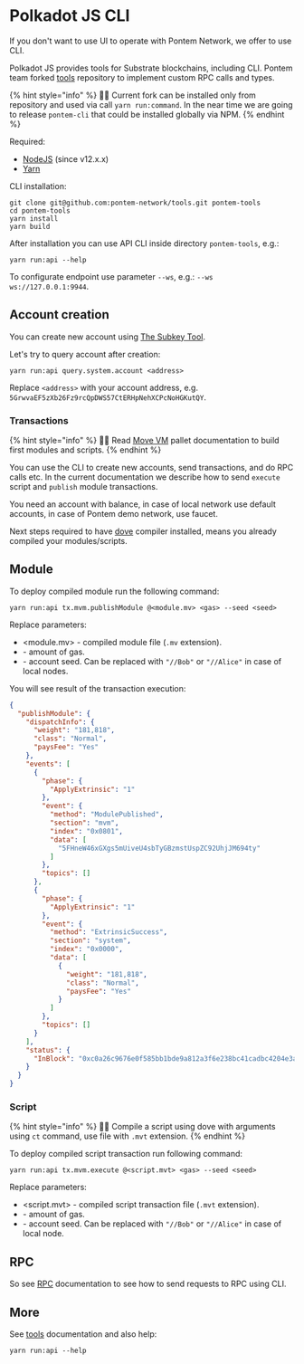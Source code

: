 # Polkadot JS CLI

If you don't want to use UI to operate with Pontem Network, we offer to use CLI.
 
Polkadot JS provides tools for Substrate blockchains, including CLI. Pontem team forked [tools](https://github.com/pontem-network/tools) repository to implement custom RPC calls and types.
 
{% hint style="info" %}
🧙‍♂️ Current fork can be installed only from repository and used via call `yarn run:command`. In the near time we are going to release `pontem-cli` that could be installed globally via NPM.
{% endhint %}

Required:

* [NodeJS](https://nodejs.org/en/download/) (since v12.x.x)
* [Yarn](https://yarnpkg.com/)

CLI installation:

```text
git clone git@github.com:pontem-network/tools.git pontem-tools
cd pontem-tools
yarn install
yarn build
```

After installation you can use API CLI inside directory `pontem-tools`, e.g.:

```text
yarn run:api --help
```

To configurate endpoint use parameter `--ws`, e.g.: `--ws ws://127.0.0.1:9944`.

## Account creation

You can create new account using [The Subkey Tool](https://substrate.dev/docs/en/knowledgebase/integrate/subkey).

Let's try to query account after creation:

```text
yarn run:api query.system.account <address>
```

Replace `<address>` with your account address, e.g. `5GrwvaEF5zXb26Fz9rcQpDWS57CtERHpNehXCPcNoHGKutQY`.

### Transactions
 
{% hint style="info" %}
🧙‍♂️ Read [Move VM](../move_vm/README.md) pallet documentation to build first modules and scripts.
{% endhint %}

You can use the CLI to create new accounts, send transactions, and do RPC calls etc. In the current documentation we describe how to send `execute` script and `publish` module transactions.
 
You need an account with balance, in case of local network use default accounts, in case of Pontem demo network, use faucet.
 
Next steps required to have [dove](../move_vm/compiler_&_toolset.md) compiler installed, means you already compiled your modules/scripts.
 
## Module
 
To deploy compiled module run the following command:
 
```text
yarn run:api tx.mvm.publishModule @<module.mv> <gas> --seed <seed>
```
 
Replace parameters:
 
* <module.mv> - compiled module file (`.mv` extension).
* <gas> - amount of gas.
* <seed> - account seed. Can be replaced with `"//Bob"` or `"//Alice"` in case of local nodes. 
 
You will see result of the transaction execution:

```json
{
  "publishModule": {
    "dispatchInfo": {
      "weight": "181,818",
      "class": "Normal",
      "paysFee": "Yes"
    },
    "events": [
      {
        "phase": {
          "ApplyExtrinsic": "1"
        },
        "event": {
          "method": "ModulePublished",
          "section": "mvm",
          "index": "0x0801",
          "data": [
            "5FHneW46xGXgs5mUiveU4sbTyGBzmstUspZC92UhjJM694ty"
          ]
        },
        "topics": []
      },
      {
        "phase": {
          "ApplyExtrinsic": "1"
        },
        "event": {
          "method": "ExtrinsicSuccess",
          "section": "system",
          "index": "0x0000",
          "data": [
            {
              "weight": "181,818",
              "class": "Normal",
              "paysFee": "Yes"
            }
          ]
        },
        "topics": []
      }
    ],
    "status": {
      "InBlock": "0xc0a26c9676e0f585bb1bde9a812a3f6e238bc41cadbc4204e3acd9b3244d28a6"
    }
  }
}
```

### Script

{% hint style="info" %}
🧙‍♂️ Compile a script using dove with arguments using `ct` command, use file with `.mvt` extension.
{% endhint %}

To deploy compiled script transaction run following command:

```text
yarn run:api tx.mvm.execute @<script.mvt> <gas> --seed <seed>
```

Replace parameters:

* <script.mvt> - compiled script transaction file (`.mvt` extension).
* <gas> - amount of gas.
* <seed> - account seed. Can be replaced with `"//Bob"` or `"//Alice"` in case of local node.  

## RPC

So see [RPC](../move_vm/rpc.md) documentation to see how to send requests to RPC using CLI.

## More

See [tools](https://github.com/pontem-network/tools/tree/master/packages/api-cli) documentation and also help:

```text
yarn run:api --help
```

